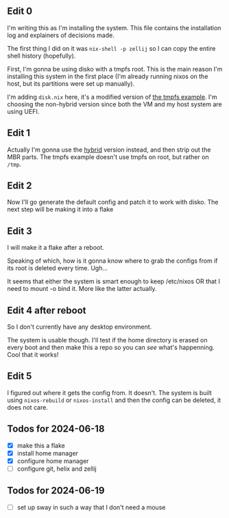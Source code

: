 ## Edit 0
I'm writing this as I'm installing the system. This file contains the installation log and explainers of decisions made.

The first thing I did on it was `nix-shell -p zellij` so I can copy the entire shell history (hopefully).

First, I'm gonna be using disko with a tmpfs root. This is the main reason I'm installing this system in the first place (I'm already running nixos on the host, but its partitions were set up manually).

I'm adding `disk.nix` here, it's a modified version of [the tmpfs example](https://github.com/nix-community/disko/blob/master/example/tmpfs.nix). I'm choosing the non-hybrid version since both the VM and my host system are using UEFI.

## Edit 1
Actually I'm gonna use the [hybrid](https://github.com/nix-community/disko/blob/master/example/hybrid-tmpfs-on-root.nix) version instead, and then strip out the MBR parts. The tmpfs example doesn't use tmpfs on root, but rather on `/tmp`.

## Edit 2
Now I'll go generate the default config and patch it to work with disko. The next step will be making it into a flake

## Edit 3
I will make it a flake after a reboot.

Speaking of which, how is it gonna know where to grab the configs from if its root is deleted every time. Ugh...

It seems that either the system is smart enough to keep /etc/nixos OR that I need to mount -o bind it. More like the latter actually.

## Edit 4 after reboot
So I don't currently have any desktop environment.

The system is usable though. I'll test if the home directory is erased on every boot and then make this a repo so you can *see* what's happenning. Cool that it works!

## Edit 5
I figured out where it gets the config from. It doesn't. The system is built using `nixos-rebuild` or `nixos-install` and then the config can be deleted, it does not care.

## Todos for 2024-06-18
- [x] make this a flake
- [x] install home manager
- [x] configure home manager
- [ ] configure git, helix and zellij

## Todos for 2024-06-19
- [ ] set up sway in such a way that I don't need a mouse
